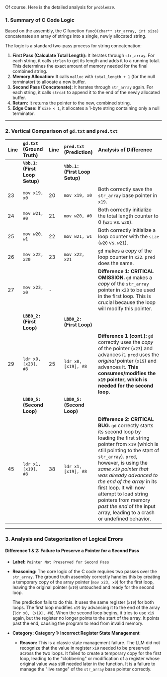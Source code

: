 Of course. Here is the detailed analysis for `problem29`.

### 1. Summary of C Code Logic

Based on the assembly, the C function `func0(char** str_array, int size)` concatenates an array of strings into a single, newly allocated string.

The logic is a standard two-pass process for string concatenation:
1.  **First Pass (Calculate Total Length):** It iterates through `str_array`. For each string, it calls `strlen` to get its length and adds it to a running total. This determines the exact amount of memory needed for the final combined string.
2.  **Memory Allocation:** It calls `malloc` with `total_length + 1` (for the null terminator) to allocate a new buffer.
3.  **Second Pass (Concatenate):** It iterates through `str_array` again. For each string, it calls `strcat` to append it to the end of the newly allocated buffer.
4.  **Return:** It returns the pointer to the new, combined string.
5.  **Edge Case:** If `size < 1`, it allocates a 1-byte string containing only a null terminator.

---
### 2. Vertical Comparison of `gd.txt` and `pred.txt`

| Line | `gd.txt` (Ground Truth)                               | Line | `pred.txt` (Prediction)                               | Analysis of Difference                                                                                                                                                                                                                                                                                                                                                                                                                                                                                                                                                  |
| :--- | :---------------------------------------------------- | :--- | :---------------------------------------------------- | :------------------------------------------------------------------------------------------------------------------------------------------------------------------------------------------------------------------------------------------------------------------------------------------------------------------------------------------------------------------------------------------------------------------------------------------------------------------------------- |
|      | **`%bb.1:` (First Loop Setup)**                       |      | **`%bb.1:` (First Loop Setup)**                       |                                                                                                                                                                                                                                                                                                                                                                                                                                                                                                  |
| 23   | `mov x19, x0`                                         | 20   | `mov x19, x0`                                         | Both correctly save the `str_array` base pointer in `x19`.                                                                                                                                                                                                                                                                                                                                                                                                                       |
| 24   | `mov w21, #0`                                         | 21   | `mov w20, #0`                                         | Both correctly initialize the total length counter to 0 (`w21` vs. `w20`).                                                                                                                                                                                                                                                                                                                                                                                                           |
| 25   | `mov w20, w1`                                         | 22   | `mov w21, w1`                                         | Both correctly initialize a loop counter with the `size` (`w20` vs. `w21`).                                                                                                                                                                                                                                                                                                                                                                                                           |
| 26   | `mov x22, x20`                                        | 23   | `mov x22, x21`                                        | `gd` makes a copy of the loop counter in `x22`. `pred` does the same.                                                                                                                                                                                                                                                                                                                                                                                                               |
| 27   | `mov x23, x0`                                         | -    |                                                       | **Difference 1:** **CRITICAL OMISSION.** `gd` makes a *copy* of the `str_array` pointer in `x23` to be used in the first loop. This is crucial because the loop will modify this pointer.                                                                                                                                                                                                                                                                                                    |
|      | **`LBB0_2:` (First Loop)**                            |      | **`LBB0_2:` (First Loop)**                            |                                                                                                                                                                                                                                                                                                                                                                                                                                                                                                  |
| 29   | `ldr x0, [x23], #8`                                   | 25   | `ldr x0, [x19], #8`                                   | **Difference 1 (cont.):** `gd` correctly uses the *copy* of the pointer (`x23`) and advances it. `pred` uses the *original* pointer (`x19`) and advances it. **This consumes/modifies the `x19` pointer, which is needed for the second loop.**                                                                                                                                                                                                                                                     |
|      | **`LBB0_5:` (Second Loop)**                           |      | **`LBB0_5:` (Second Loop)**                           |                                                                                                                                                                                                                                                                                                                                                                                                                                                                                                  |
| 45   | `ldr x1, [x19], #8`                                   | 38   | `ldr x1, [x19], #8`                                   | **Difference 2:** **CRITICAL BUG.** `gd` correctly starts its second loop by loading the first string pointer from `x19` (which is still pointing to the start of `str_array`). `pred`, however, is using the *same `x19` pointer that was already advanced to the end of the array* in its first loop. It will now attempt to load string pointers from memory *past the end* of the input array, leading to a crash or undefined behavior. |

---
### 3. Analysis and Categorization of Logical Errors

#### Difference 1 & 2: Failure to Preserve a Pointer for a Second Pass
*   **Label:** `Pointer Not Preserved for Second Pass`
*   **Reasoning:** The core logic of the C code requires two passes over the `str_array`. The ground truth assembly correctly handles this by creating a temporary copy of the array pointer (`mov x23, x0`) for the first loop, leaving the original pointer (`x19`) untouched and ready for the second loop.

    The prediction fails to do this. It uses the same register (`x19`) for both loops. The first loop modifies `x19` by advancing it to the end of the array (`ldr x0, [x19], #8`). When the second loop begins, it tries to use `x19` again, but the register no longer points to the start of the array. It points past the end, causing the program to read from invalid memory.

*   **Category:** **Category 1: Incorrect Register State Management**
    *   **Reason:** This is a classic state management failure. The LLM did not recognize that the value in register `x19` needed to be preserved across the two loops. It failed to create a temporary copy for the first loop, leading to the "clobbering" or modification of a register whose original value was still needed later in the function. It is a failure to manage the "live range" of the `str_array` base pointer correctly.